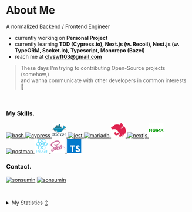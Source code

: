# About Me

A normalized Backend / Frontend Engineer

- currently working on **Personal Project**
- currently learning **TDD (Cypress.io), Next.js (w. Recoil), Nest.js (w. TypeORM, Socket.io), Typescript, Monorepo (Bazel)**
- reach me at **clvswft03@gmail.com**

> These days I'm trying to contributing Open-Source projects (somehow,)\
> and wanna communicate with other developers in common interests 💬

&nbsp;

<h3 align="left">My Skills.</h3>
<p align="left"> <a href="https://www.gnu.org/software/bash/" target="_blank" rel="noreferrer"> <img src="https://www.vectorlogo.zone/logos/gnu_bash/gnu_bash-icon.svg" alt="bash" width="40" height="40"/> </a> <a href="https://www.cypress.io" target="_blank" rel="noreferrer"> <img src="https://raw.githubusercontent.com/simple-icons/simple-icons/6e46ec1fc23b60c8fd0d2f2ff46db82e16dbd75f/icons/cypress.svg" alt="cypress" width="40" height="40"/> </a> <a href="https://www.docker.com/" target="_blank" rel="noreferrer"> <img src="https://raw.githubusercontent.com/devicons/devicon/master/icons/docker/docker-original-wordmark.svg" alt="docker" width="40" height="40"/> </a> <a href="https://jestjs.io" target="_blank" rel="noreferrer"> <img src="https://www.vectorlogo.zone/logos/jestjsio/jestjsio-icon.svg" alt="jest" width="40" height="40"/> </a> <a href="https://mariadb.org/" target="_blank" rel="noreferrer"> <img src="https://www.vectorlogo.zone/logos/mariadb/mariadb-icon.svg" alt="mariadb" width="40" height="40"/> </a> <a href="https://nestjs.com/" target="_blank" rel="noreferrer"> <img src="https://raw.githubusercontent.com/devicons/devicon/master/icons/nestjs/nestjs-plain.svg" alt="nestjs" width="40" height="40"/> </a> <a href="https://nextjs.org/" target="_blank" rel="noreferrer"> <img src="https://cdn.worldvectorlogo.com/logos/nextjs-2.svg" alt="nextjs" width="40" height="40"/> </a> <a href="https://www.nginx.com" target="_blank" rel="noreferrer"> <img src="https://raw.githubusercontent.com/devicons/devicon/master/icons/nginx/nginx-original.svg" alt="nginx" width="40" height="40"/> </a> <a href="https://postman.com" target="_blank" rel="noreferrer"> <img src="https://www.vectorlogo.zone/logos/getpostman/getpostman-icon.svg" alt="postman" width="40" height="40"/> </a> <a href="https://reactjs.org/" target="_blank" rel="noreferrer"> <img src="https://raw.githubusercontent.com/devicons/devicon/master/icons/react/react-original-wordmark.svg" alt="react" width="40" height="40"/> </a> <a href="https://sass-lang.com" target="_blank" rel="noreferrer"> <img src="https://raw.githubusercontent.com/devicons/devicon/master/icons/sass/sass-original.svg" alt="sass" width="40" height="40"/> </a> <a href="https://www.typescriptlang.org/" target="_blank" rel="noreferrer"> <img src="https://raw.githubusercontent.com/devicons/devicon/master/icons/typescript/typescript-original.svg" alt="typescript" width="40" height="40"/> </a> </p>

<h3 align="left">Contact.</h3>
<p align="left"> <a href="https://linkedin.com/in/sonsumin" target="blank"><img align="center" src="https://raw.githubusercontent.com/rahuldkjain/github-profile-readme-generator/master/src/images/icons/Social/github.svg" alt="sonsumin" height="30" width="40" /></a> <a href="https://linkedin.com/in/sonsumin" target="blank"><img align="center" src="https://raw.githubusercontent.com/rahuldkjain/github-profile-readme-generator/master/src/images/icons/Social/linked-in-alt.svg" alt="sonsumin" height="30" width="40" /></a>
</p>

&nbsp;

<details>
 <summary>My Statistics ↕️</summary>

<!--START_SECTION:waka-->
![Code Time](http://img.shields.io/badge/Code%20Time-1%2C857%20hrs%2058%20mins-blue)

![Profile Views](http://img.shields.io/badge/Profile%20Views-0-blue)

**🐱 My GitHub Data** 

> 📦 12.9 MB Used in GitHub's Storage 
 > 
> 💼 Opted to Hire
 > 
> 📜 559 Public Repositories 
 > 
> 🔑 154 Private Repositories 
 > 
**I'm a Night 🦉** 

```text
🌞 Morning                3474 commits        ██░░░░░░░░░░░░░░░░░░░░░░░   07.39 % 
🌆 Daytime                16714 commits       █████████░░░░░░░░░░░░░░░░   35.57 % 
🌃 Evening                17387 commits       █████████░░░░░░░░░░░░░░░░   37.00 % 
🌙 Night                  9420 commits        █████░░░░░░░░░░░░░░░░░░░░   20.04 % 
```
📅 **I'm Most Productive on Monday** 

```text
Monday                   8593 commits        █████░░░░░░░░░░░░░░░░░░░░   18.28 % 
Tuesday                  8043 commits        ████░░░░░░░░░░░░░░░░░░░░░   17.11 % 
Wednesday                7062 commits        ████░░░░░░░░░░░░░░░░░░░░░   15.03 % 
Thursday                 7102 commits        ████░░░░░░░░░░░░░░░░░░░░░   15.11 % 
Friday                   7180 commits        ████░░░░░░░░░░░░░░░░░░░░░   15.28 % 
Saturday                 4175 commits        ██░░░░░░░░░░░░░░░░░░░░░░░   08.88 % 
Sunday                   4840 commits        ███░░░░░░░░░░░░░░░░░░░░░░   10.30 % 
```


📊 **This Week I Spent My Time On** 

```text
🕑︎ Time Zone: Asia/Seoul

💬 Programming Languages: 
Python                   54 mins             ████████████░░░░░░░░░░░░░   48.28 % 
JSON                     21 mins             █████░░░░░░░░░░░░░░░░░░░░   19.24 % 
TOML                     16 mins             ████░░░░░░░░░░░░░░░░░░░░░   14.56 % 
YAML                     10 mins             ██░░░░░░░░░░░░░░░░░░░░░░░   09.42 % 
HTML                     8 mins              ██░░░░░░░░░░░░░░░░░░░░░░░   07.95 % 

🔥 Editors: 
VS Code                  1 hr 52 mins        █████████████████████████   100.00 % 

💻 Operating System: 
Windows                  1 hr 52 mins        █████████████████████████   99.87 % 
Mac                      0 secs              ░░░░░░░░░░░░░░░░░░░░░░░░░   00.13 % 
```

**I Mostly Code in JavaScript** 

```text
JavaScript               29 repos            █████░░░░░░░░░░░░░░░░░░░░   20.42 % 
Shell                    13 repos            ██░░░░░░░░░░░░░░░░░░░░░░░   09.15 % 
Nix                      6 repos             █░░░░░░░░░░░░░░░░░░░░░░░░   04.23 % 
Lua                      2 repos             ░░░░░░░░░░░░░░░░░░░░░░░░░   01.41 % 
AutoHotkey               1 repo              ░░░░░░░░░░░░░░░░░░░░░░░░░   00.70 % 
```



**Timeline**

![Lines of Code chart](https://raw.githubusercontent.com/testfailed/testfailed/main/assets/bar_graph.png)


 Last Updated on 26/06/2024 05:14:55 UTC
<!--END_SECTION:waka-->
</details>
